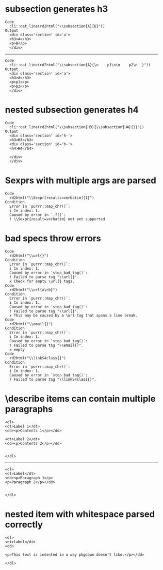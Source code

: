 # subsection generates h3

    Code
      cli::cat_line(rd2html("\\subsection{A}{B}"))
    Output
      <div class='section' id='a'>
      <h3>A</h3>
      <p>B</p>
      </div>

---

    Code
      cli::cat_line(rd2html("\\subsection{A}{\n    p1\n\n    p2\n  }"))
    Output
      <div class='section' id='a'>
      <h3>A</h3>
      <p>p1</p>
      <p>p2</p>
      </div>

# nested subsection generates h4

    Code
      cli::cat_line(rd2html("\\subsection{H3}{\\subsection{H4}{}}"))
    Output
      <div class='section' id='h-'>
      <h3>H3</h3>
      <div class='section' id='h-'>
      <h4>H4</h4>
      
      </div>
      </div>

# Sexprs with multiple args are parsed

    Code
      rd2html("\\Sexpr[results=verbatim]{1}")
    Condition
      Error in `purrr::map_chr()`:
      i In index: 1.
      Caused by error in `.f()`:
      ! \\Sexpr{result=verbatim} not yet supported

# bad specs throw errors

    Code
      rd2html("\\url{}")
    Condition
      Error in `purrr::map_chr()`:
      i In index: 1.
      Caused by error in `stop_bad_tag()`:
      ! Failed to parse tag "\\url{}".
      x Check for empty \url{} tags.
    Code
      rd2html("\\url{a\nb}")
    Condition
      Error in `purrr::map_chr()`:
      i In index: 1.
      Caused by error in `stop_bad_tag()`:
      ! Failed to parse tag "\\url{}".
      x This may be caused by a \url tag that spans a line break.
    Code
      rd2html("\\email{}")
    Condition
      Error in `purrr::map_chr()`:
      i In index: 1.
      Caused by error in `stop_bad_tag()`:
      ! Failed to parse tag "\\email{}".
      x empty
    Code
      rd2html("\\linkS4class{}")
    Condition
      Error in `purrr::map_chr()`:
      i In index: 1.
      Caused by error in `stop_bad_tag()`:
      ! Failed to parse tag "\\linkS4class{}".

# \describe items can contain multiple paragraphs

    <dl>
    <dt>Label 1</dt>
    <dd><p>Contents 1</p></dd>
    
    <dt>Label 2</dt>
    <dd><p>Contents 2</p></dd>
    
    
    </dl>

---

    <dl>
    <dt>Label</dt>
    <dd><p>Paragraph 1</p>
    <p>Paragraph 2</p></dd>
    
    
    </dl>

# nested item with whitespace parsed correctly

    <dl>
    <dt>Label</dt>
    <dd>
    
    <p>This text is indented in a way pkgdown doesn't like.</p></dd>
    
    </dl>


